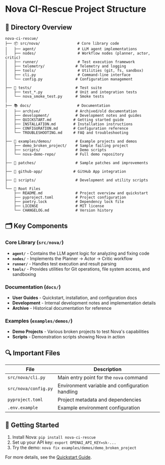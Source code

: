 # Nova CI-Rescue Project Structure

## 📁 Directory Overview

```
nova-ci-rescue/
├── 📦 src/nova/                 # Core library code
│   ├── agent/                   # LLM agent implementations
│   ├── nodes/                   # Workflow nodes (planner, actor, critic)
│   ├── runner/                  # Test execution framework
│   ├── telemetry/              # Telemetry and logging
│   ├── tools/                   # Utilities (git, fs, sandbox)
│   ├── cli.py                   # Command-line interface
│   └── config.py               # Configuration management
│
├── 🧪 tests/                    # Test suite
│   ├── test_*.py               # Unit and integration tests
│   └── nova_smoke_test.py      # Smoke tests
│
├── 📚 docs/                     # Documentation
│   ├── archive/                # Archived/old documentation
│   ├── development/            # Development notes and guides
│   ├── QUICKSTART.md          # Getting started guide
│   ├── INSTALLATION.md        # Installation instructions
│   ├── CONFIGURATION.md       # Configuration reference
│   └── TROUBLESHOOTING.md     # FAQ and troubleshooting
│
├── 🎯 examples/demos/           # Example projects and demos
│   ├── demo_broken_project/    # Sample failing project
│   ├── scripts/                # Demo scripts
│   └── nova-demo-repo/         # Full demo repository
│
├── 🔧 patches/                  # Sample patches and improvements
│
├── 🚀 github-app/              # GitHub App integration
│
├── 📜 scripts/                  # Development and utility scripts
│
└── 📄 Root Files
    ├── README.md               # Project overview and quickstart
    ├── pyproject.toml          # Project configuration
    ├── poetry.lock             # Dependency lock file
    ├── LICENSE                 # MIT license
    └── CHANGELOG.md            # Version history
```

## 🗂️ Key Components

### Core Library (`src/nova/`)

- **`agent/`** - Contains the LLM agent logic for analyzing and fixing code
- **`nodes/`** - Implements the Planner → Actor → Critic workflow
- **`runner/`** - Handles test execution and result parsing
- **`tools/`** - Provides utilities for Git operations, file system access, and sandboxing

### Documentation (`docs/`)

- **User Guides** - Quickstart, installation, and configuration docs
- **Development** - Internal development notes and implementation details
- **Archive** - Historical documentation for reference

### Examples (`examples/demos/`)

- **Demo Projects** - Various broken projects to test Nova's capabilities
- **Scripts** - Demonstration scripts showing Nova in action

## 🔍 Important Files

| File | Description |
|------|-------------|
| `src/nova/cli.py` | Main entry point for the `nova` command |
| `src/nova/config.py` | Environment variable and configuration handling |
| `pyproject.toml` | Project metadata and dependencies |
| `.env.example` | Example environment configuration |

## 🚦 Getting Started

1. Install Nova: `pip install nova-ci-rescue`
2. Set up your API key: `export OPENAI_API_KEY=sk-...`
3. Try the demo: `nova fix examples/demos/demo_broken_project`

For more details, see the [Quickstart Guide](QUICKSTART.md).

